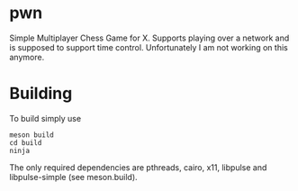 # pwn
Simple Multiplayer Chess Game for X. Supports playing over a network and is supposed to support time control. Unfortunately I am not working on this anymore.

# Building
To build simply use
```
meson build
cd build
ninja
```
The only required dependencies are pthreads, cairo, x11, libpulse and libpulse-simple (see meson.build).
